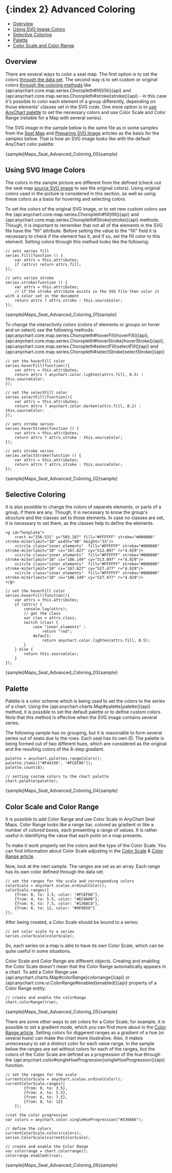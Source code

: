 {:index 2}
Advanced Coloring
===========

* [Overview](#overview)
* [Using SVG Image Colors](#using_svg_image_colors)
* [Selective Coloring](#selective_coloring)
* [Palette](#palette)
* [Color Scale and Color Range](#color_scale_and_color_range)


## Overview

There are several ways to color a seat map. The first option is to set the colors [through the data set](Seat_Map#coloring). The second way is to set custom or original colors [through the coloring methods](#using_svg_image_colors) like {api:anychart.core.map.series.Choropleth#fill}fill(){api} and {api:anychart.core.map.series.Choropleth#stroke}stroke(){api} - in this case it's possible to color each element of a group differently, depending on those elements' classes set in the SVG code. One more option is to [use AnyChart palette](#palette) to set the necessary colors and use Color Scale and Color Range (reliable for a Map with several series).

The SVG image in the sample below is the same file as in some samples from the [Seat Map](Seat_Map) and [Preparing SVG Image](Preparing_SVG_Image) articles as the basis for the samples below. That is how an SVG image looks like with the default AnyChart color palette:

{sample}Maps\_Seat\_Advanced\_Coloring\_00{sample}


## Using SVG Image Colors

The colors in the sample picture are different from the defined (check out the seat map <a href="http://static.anychart.com/images/docs/house.svg">source SVG image</a> to see the original colors). Using original colors used in the picture is considered in this section, as well as using these colors as a basis for hovering and selecting colors. 

To set the colors of the original SVG image, or to set new custom colors use the {api:anychart.core.map.series.Choropleth#fill}fill(){api} and {api:anychart.core.map.series.Choropleth#Stroke}stroke(){api} methods. Though, it is important to remember that not all of the elements in the SVG file have the "fill" attribute. Before setting the value to the "fill" field it is necessary to check if the element has it, and if so, set the fill color to this element. Setting colors through this method looks like the following:

```
// sets series fill 
series.fill(function () {
    var attrs = this.attributes;
    if (attrs) return attrs.fill;
});

// sets series stroke
series.stroke(function () {
    var attrs = this.attributes;
    // if the stroke attribute exists in the SVG file then color it with a color set in the document
    return attrs ? attrs.stroke : this.sourceColor;
});
```

{sample}Maps\_Seat\_Advanced\_Coloring\_01{sample}

To change the interactivity colors (colors of elements or groups on hover and on select) use the following methods: {api:anychart.core.map.series.Choropleth#hoverFill}hoverFill(){api}, {api:anychart.core.map.series.Choropleth#hoverStroke}hoverStroke(){api}, {api:anychart.core.map.series.Choropleth#selectFill}selectFill(){api} and {api:anychart.core.map.series.Choropleth#selectStroke}selectStroke(){api}

```
// set the hoverFill color 
series.hoverFill(function(){
    var attrs = this.attributes;
    return attrs ? anychart.color.lighten(attrs.fill, 0.5) : this.sourceColor;
});

// set the selectFill color
series.selectFill(function(){
    var attrs = this.attributes;
    return attrs ? anychart.color.darken(attrs.fill, 0.2) : this.sourceColor;
});

// sets stroke series
series.hoverStroke(function () {
    var attrs = this.attributes;
    return attrs ? attrs.stroke : this.sourceColor;
});

// sets stroke series
series.selectStroke(function () {
    var attrs = this.attributes;
    return attrs ? attrs.stroke : this.sourceColor;
});
```

{sample}Maps\_Seat\_Advanced\_Coloring\_02{sample}


## Selective Coloring

It is also possible to change the colors of separate elements, or parts of a group, if there are any. Though, it is necessary to know the group's structure and the classes set to those elements. In case no classes are set, it is necessary to set them, as the classes help to define the elements.

```
<g id="hotplate">
    <rect x="156.531" y="503.167" fill="#FFFFFF" stroke="#000000" stroke-miterlimit="10" width="40" height="33"/>
    <circle class="inner_elements"  fill="#FFFFFF" stroke="#000000" stroke-miterlimit="10" cx="167.627" cy="513.097" r="4.929"/>
    <circle class="inner_elements"  fill="#FFFFFF" stroke="#000000" stroke-miterlimit="10" cx="186.149" cy="513.097" r="4.929"/>
    <circle class="inner_elements"  fill="#FFFFFF" stroke="#000000" stroke-miterlimit="10" cx="167.627" cy="527.477" r="4.929"/>
    <circle class="inner_elements"  fill="#FFFFFF" stroke="#000000" stroke-miterlimit="10" cx="186.149" cy="527.477" r="4.929"/>
</g>
```

```
// set the hoverFill color 
series.hoverFill(function(){
    var attrs = this.attributes;
    if (attrs) {
        console.log(attrs);
        // get the class
        var clas = attrs.class;
        switch (clas) {
            case "inner_elements" :
                return "red";
            default:
                return anychart.color.lighten(attrs.fill, 0.5);
        }
    } else {
        return this.sourceColor;
    }
});
```

{sample}Maps\_Seat\_Advanced\_Coloring\_03{sample}


## Palette

Palette is a color scheme which is being used to set the colors to the series of a chart. Using the {api:anychart.charts.Map#palette}palette(){api} method, it is possible to set the default palette or to define custom colors. Note that this method is effective when the SVG image contains several series.

The following sample has no grouping, but it is reasonable to form several series out of seats due to the rows. Each seat has its own ID. The palette is being formed out of two different hues, which are considered as the original and the resulting colors of the 8-step gradient.

```
palette = anychart.palettes.rangeColors();
palette.items(["#F44336", "#FCEF86"]);
palette.count(8);

// setting custom colors to the chart palette
chart.palette(palette);
```

{sample}Maps\_Seat\_Advanced\_Coloring\_04{sample}

## Color Scale and Color Range

It is possible to add Color Range and use Color Scale in AnyChart Seat Maps. Color Range looks like a range bar, colored as gradient or like a number of colored boxes, each presenting a range of values. It is rather useful in identifying the value that each point on a map presents.

To make it work properly set the colors and the type of the Color Scale. You can find information about Color Scale adjusting in the [Color Scale](../Scales) & [Color Range article](../ColorRange).

Now, look at the next sample. The ranges are set as an array. Each range has its own color defined through the data set. 

```
// set the ranges for the scale and corresponding colors
colorScale = anychart.scales.ordinalColor();
colorScale.ranges([
    {from: 0, to: 3.5, color: "#FCEF86"},
    {from: 4, to: 5.5, color: "#EC8A00"},
    {from: 6, to: 7.5, color: "#1368C4"},
    {from: 8, to: 12, color: "#9F0856"}
]);
```

After being created, a Color Scale should be bound to a series:

```
// set color scale to a series 
series.colorScale(colorScale);
```

So, each series on a map is able to have its own Color Scale, which can be quite useful in some situations.

Color Scale and Color Range are different objects. Creating and enabling the Color Scale doesn't mean that the Color Range automatically appears in a chart. To add a Color Range use {api:anychart.charts.Map#colorRange}colorrange(){api} or {api:anychart.core.ui.ColorRange#enabled}enabled(){api} property of a Color Range entity.

```
// create and enable the colorRange
chart.colorRange(true); 
```

{sample}Maps\_Seat\_Advanced\_Coloring\_05{sample}


There are some other ways to set colors for a Color Scale; for example, it is possible to set a gradient mode, which you can find more about in the [Color Range article](../Color_Range). Setting colors for diggerent ranges as a gradient of a hue (or several hues) can make the chart more illustrative. Also, it makes unnecessary to set a distinct color for each value range.
In the sample below the ranges are set without colors for each of the ranges, but the colors of the Color Scale are defined as a progression of the hue through the {api:anychart.color#singleHueProgression}singleHueProgression(){api} function. 

```
// set the ranges for the scale
currentColorScale = anychart.scales.ordinalColor();
currentColorScale.ranges([
        {from: 0, to: 3.5},
        {from: 4, to: 5.5},
        {from: 6, to: 7.5},
        {from: 8, to: 12}
    ]);

//set the color progression
var colors = anychart.color.singleHueProgression("#336666");

// define the colors 
currentColorScale.colors(colors);
series.ColorScale(currentColorScale);

// create and enable the Color Range
var colorrange = chart.colorrange();
colorrange.enabled(true);
```

{sample}Maps\_Seat\_Advanced\_Coloring\_06{sample}